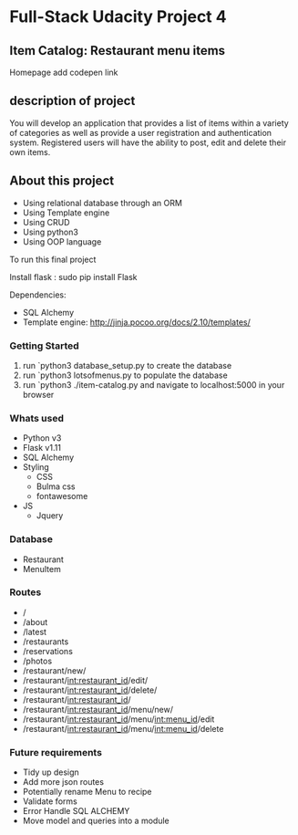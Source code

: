 # Full-Stack Udacity Project 4

## Item Catalog: Restaurant menu items


Homepage
add codepen link


## description of project
You will develop an application that provides a list of items within a variety of categories as well as provide a user 
registration and authentication system. Registered users will have the ability to post, edit and delete their own items.

## About this project
* Using relational database through an ORM
* Using Template engine
* Using CRUD
* Using python3
* Using OOP language

To run this final project

Install flask : sudo pip install Flask

Dependencies:
* SQL Alchemy
* Template engine: http://jinja.pocoo.org/docs/2.10/templates/

### Getting Started
1. run `python3 database_setup.py to create the database
2. run `python3 lotsofmenus.py to populate the database
3. run `python3 ./item-catalog.py and navigate to localhost:5000 in your browser

### Whats used 
- Python v3
- Flask v1.11
- SQL Alchemy
- Styling
    - CSS
    - Bulma css
    - fontawesome
- JS
    - Jquery
 
### Database
- Restaurant
- MenuItem

### Routes
- /
- /about
- /latest
- /restaurants
- /reservations
- /photos
- /restaurant/new/
- /restaurant/<int:restaurant_id>/edit/
- /restaurant/<int:restaurant_id>/delete/
- /restaurant/<int:restaurant_id>/
- /restaurant/<int:restaurant_id>/menu/new/
- /restaurant/<int:restaurant_id>/menu/<int:menu_id>/edit
- /restaurant/<int:restaurant_id>/menu/<int:menu_id>/delete

### Future requirements
* Tidy up design
* Add more json routes
* Potentially rename Menu to recipe
* Validate forms 
* Error Handle SQL ALCHEMY 
* Move model and queries into a module